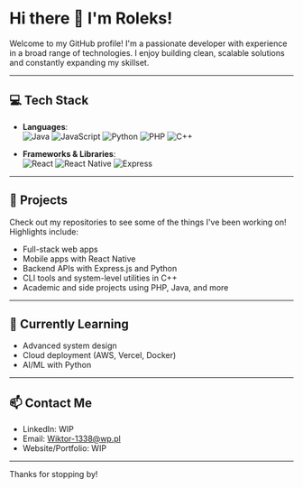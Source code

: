 # Hi there 👋 I'm Roleks!

Welcome to my GitHub profile! I'm a passionate developer with experience in a broad range of technologies. I enjoy building clean, scalable solutions and constantly expanding my skillset.

---

## 💻 Tech Stack

- **Languages**:  
  ![Java](https://img.shields.io/badge/Java-%23ED8B00.svg?style=flat&logo=java&logoColor=white)
  ![JavaScript](https://img.shields.io/badge/JavaScript-%23F7DF1E.svg?style=flat&logo=javascript&logoColor=black)
  ![Python](https://img.shields.io/badge/Python-%233776AB.svg?style=flat&logo=python&logoColor=white)
  ![PHP](https://img.shields.io/badge/PHP-%23777BB4.svg?style=flat&logo=php&logoColor=white)
  ![C++](https://img.shields.io/badge/C++-%2300599C.svg?style=flat&logo=c%2B%2B&logoColor=white)

- **Frameworks & Libraries**:  
  ![React](https://img.shields.io/badge/React-%2361DAFB.svg?style=flat&logo=react&logoColor=black)
  ![React Native](https://img.shields.io/badge/React%20Native-%2320232a.svg?style=flat&logo=react&logoColor=%2361DAFB)
  ![Express](https://img.shields.io/badge/Express.js-%23404d59.svg?style=flat&logo=express&logoColor=%2361DAFB)

---

## 🔧 Projects

Check out my repositories to see some of the things I've been working on! Highlights include:
- Full-stack web apps
- Mobile apps with React Native
- Backend APIs with Express.js and Python
- CLI tools and system-level utilities in C++
- Academic and side projects using PHP, Java, and more

---

## 🌱 Currently Learning

- Advanced system design
- Cloud deployment (AWS, Vercel, Docker)
- AI/ML with Python

---

## 📫 Contact Me

- LinkedIn: WIP
- Email: Wiktor-1338@wp.pl
- Website/Portfolio: WIP

---

Thanks for stopping by!
